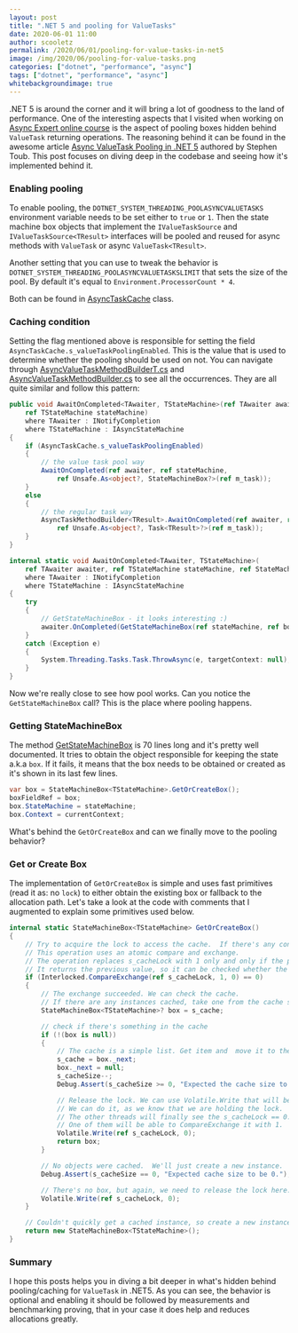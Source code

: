 ```yaml
---
layout: post
title: ".NET 5 and pooling for ValueTasks"
date: 2020-06-01 11:00
author: scooletz
permalink: /2020/06/01/pooling-for-value-tasks-in-net5
image: /img/2020/06/pooling-for-value-tasks.png
categories: ["dotnet", "performance", "async"]
tags: ["dotnet", "performance", "async"]
whitebackgroundimage: true
---
```


.NET 5 is around the corner and it will bring a lot of goodness to the land of performance. One of the interesting aspects that I visited when working on [Async Expert online course](https://asyncexpert.com) is the aspect of pooling boxes hidden behind `ValueTask` returning operations. The reasoning behind it can be found in the awesome article [Async ValueTask Pooling in .NET 5](https://devblogs.microsoft.com/dotnet/async-valuetask-pooling-in-net-5/) authored by Stephen Toub. This post focuses on diving deep in the codebase and seeing how it's implemented behind it.

### Enabling pooling

To enable pooling, the `DOTNET_SYSTEM_THREADING_POOLASYNCVALUETASKS` environment variable needs to be set either to `true` or `1`. Then the state machine box objects that implement the `IValueTaskSource` and `IValueTaskSource<TResult>` interfaces will be pooled and reused for async methods with `ValueTask` or async `ValueTask<TResult>`.

Another setting that you can use to tweak the behavior is `DOTNET_SYSTEM_THREADING_POOLASYNCVALUETASKSLIMIT` that sets the size of the pool. By default it's equal to `Environment.ProcessorCount * 4`.

Both can be found in [AsyncTaskCache](https://github.com/dotnet/runtime/blob/4f9ae42d861fcb4be2fcd5d3d55d5f227d30e723/src/libraries/System.Private.CoreLib/src/System/Runtime/CompilerServices/AsyncTaskCache.cs#L34-L43) class.

### Caching condition

Setting the flag mentioned above is responsible for setting the field `AsyncTaskCache.s_valueTaskPoolingEnabled`. This is the value that is used to determine whether the pooling should be used on not. You can navigate through [AsyncValueTaskMethodBuilderT.cs](https://github.com/dotnet/runtime/blob/4f9ae42d861fcb4be2fcd5d3d55d5f227d30e723/src/libraries/System.Private.CoreLib/src/System/Runtime/CompilerServices/AsyncValueTaskMethodBuilderT.cs) and [AsyncValueTaskMethodBuilder.cs](https://github.com/dotnet/runtime/blob/4f9ae42d861fcb4be2fcd5d3d55d5f227d30e723/src/libraries/System.Private.CoreLib/src/System/Runtime/CompilerServices/AsyncValueTaskMethodBuilder.cs) to see all the occurrences. They are all quite similar and follow this pattern:

```csharp
public void AwaitOnCompleted<TAwaiter, TStateMachine>(ref TAwaiter awaiter,
    ref TStateMachine stateMachine)
    where TAwaiter : INotifyCompletion
    where TStateMachine : IAsyncStateMachine
{
    if (AsyncTaskCache.s_valueTaskPoolingEnabled)
    {
        // the value task pool way
        AwaitOnCompleted(ref awaiter, ref stateMachine,
            ref Unsafe.As<object?, StateMachineBox?>(ref m_task));
    }
    else
    {
        // the regular task way
        AsyncTaskMethodBuilder<TResult>.AwaitOnCompleted(ref awaiter, ref stateMachine,
            ref Unsafe.As<object?, Task<TResult>?>(ref m_task));
    }
}

internal static void AwaitOnCompleted<TAwaiter, TStateMachine>(
    ref TAwaiter awaiter, ref TStateMachine stateMachine, ref StateMachineBox? box)
    where TAwaiter : INotifyCompletion
    where TStateMachine : IAsyncStateMachine
{
    try
    {
        // GetStateMachineBox - it looks interesting :)
        awaiter.OnCompleted(GetStateMachineBox(ref stateMachine, ref box).MoveNextAction);
    }
    catch (Exception e)
    {
        System.Threading.Tasks.Task.ThrowAsync(e, targetContext: null);
    }
}
```

Now we're really close to see how pool works. Can you notice the `GetStateMachineBox` call? This is the place where pooling happens.

### Getting StateMachineBox

The method [GetStateMachineBox](https://github.com/dotnet/runtime/blob/c9f917052fc091014ef0f311b6f79a812bbfbd38/src/libraries/System.Private.CoreLib/src/System/Runtime/CompilerServices/AsyncValueTaskMethodBuilderT.cs#L202-L267) is 70 lines long and it's pretty well documented. It tries to obtain the object responsible for keeping the state a.k.a `box`. If it fails, it means that the box needs to be obtained or created as it's shown in its last few lines.

```csharp
var box = StateMachineBox<TStateMachine>.GetOrCreateBox();
boxFieldRef = box;
box.StateMachine = stateMachine;
box.Context = currentContext;
```

What's behind the `GetOrCreateBox` and can we finally move to the pooling behavior?

### Get or Create Box

The implementation of `GetOrCreateBox` is simple and uses fast primitives (read it as: no `lock`) to either obtain the existing box or fallback to the allocation path. Let's take a look at the code with comments that I augmented to explain some primitives used below.

```csharp
internal static StateMachineBox<TStateMachine> GetOrCreateBox()
{
    // Try to acquire the lock to access the cache.  If there's any contention, don't use the cache.
    // This operation uses an atomic compare and exchange.
    // The operation replaces s_cacheLock with 1 only and only if the previous value was 0.
    // It returns the previous value, so it can be checked whether the "fast lock" was taken.
    if (Interlocked.CompareExchange(ref s_cacheLock, 1, 0) == 0)
    {
        // The exchange succeeded. We can check the cache.
        // If there are any instances cached, take one from the cache stack and use it.
        StateMachineBox<TStateMachine>? box = s_cache;

        // check if there's something in the cache
        if (!(box is null))
        {
            // The cache is a simple list. Get item and  move it to the _next.
            s_cache = box._next;
            box._next = null;
            s_cacheSize--;
            Debug.Assert(s_cacheSize >= 0, "Expected the cache size to be non-negative.");

            // Release the lock. We can use Volatile.Write that will be eventually seen by other threads.
            // We can do it, as we know that we are holding the lock.
            // The other threads will finally see the s_cacheLock == 0.
            // One of them will be able to CompareExchange it with 1.
            Volatile.Write(ref s_cacheLock, 0);
            return box;
        }

        // No objects were cached.  We'll just create a new instance.
        Debug.Assert(s_cacheSize == 0, "Expected cache size to be 0.");

        // There's no box, but again, we need to release the lock here. See comments above
        Volatile.Write(ref s_cacheLock, 0);
    }

    // Couldn't quickly get a cached instance, so create a new instance.
    return new StateMachineBox<TStateMachine>();
}
```

### Summary

I hope this posts helps you in diving a bit deeper in what's hidden behind pooling/caching for `ValueTask` in .NET5. As you can see, the behavior is optional and enabling it should be followed by measurements and benchmarking proving, that in your case it does help and reduces allocations greatly.
